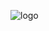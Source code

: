 ![logo](https://user-images.githubusercontent.com/43782987/46350179-5b881e80-c654-11e8-8c63-8298f5611ea3.png)
